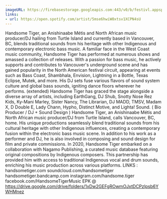 ```yaml
---
imageURL: https://firebasestorage.googleapis.com:443/v0/b/festivl.appspot.com/o/userContent%2F8BF7D72D-AAB3-4D46-AFF9-BD3FB746D423.png?alt=media&token=be0800bb-8fd4-4152-b60f-2e76d31d4d34
links:
- url: https://open.spotify.com/artist/5mse6hwiW0xtsv1XCPN4sU
---
```

Handsome Tiger, an Anishinaabe Métis and North African music producer/DJ hailing from Turtle Island and currently based in Vancouver, BC, blends traditional sounds from his heritage with other Indigenous and contemporary electronic bass music. A familiar face in the West Coast music community, Handsome Tiger has performed at numerous shows and amassed a collection of releases. With a passion for bass music, he actively supports and contributes to Vancouver's underground scene and has gained popularity in the North American festival circuit, appearing at events such as Bass Coast, Shambhala, Envision, Lightning in a Bottle, Texas Eclipse, Mutek, and more. His DJ sets fuse various flavors of sound system culture and global bass sounds, igniting dance floors wherever he performs.
 (extended) Handsome Tiger has graced the stage alongside a diverse array of artists, including EarthGang, DJ Shub, Snotty Nose Rez Kids, Ky-Mani Marley, Sister Nancy, The Librarian, DJ MADD, TMSV, Madam X, D Double E, Lady Chann, Hypho, Distinct Motive, and Lighta! Sound.
( Bio Producer / DJ + Sound Design ) Handsome Tiger, an Anishinaabe Métis and North African music producer/DJ from Turtle Island, calls Vancouver, BC, home. His unique productions seamlessly blend traditional sounds from his cultural heritage with other Indigenous influences, creating a contemporary fusion within the electronic bass music scene. In addition to his work as a performer and DJ, he is also involved in composing and sound design for film and private commissions. In 2020, Handsome Tiger embarked on a collaboration with Nagamo Publishing, a curated music database featuring original compositions by Indigenous composers. This partnership has provided him with access to traditional Indigenous vocal and drum sounds, enriching his music production across various platforms.
 LINKS : handsometiger.com soundcloud.com/handsometiger handsometiger.bandcamp.com instagram.com/handsome.tiger facebook.com/HandsomeTigerMusic
EPK @ https://drive.google.com/drive/folders/1xDw2GEFgROwmOJxtDCPzlpsb6YWHMnez